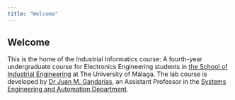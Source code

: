 ```yaml
---
title: "Welcome"
---
```

 
## Welcome

This is the home of the Industrial Informatics course: A fourth-year undergraduate course for Electronics Engineering students in [the School of Industrial Engineering](https://www.uma.es/escuela-de-ingenierias-industriales/) at The University of Málaga. The lab course is developed by [Dr Juan M. Gandarias](https://jmgandarias.com), an Assistant Professor in the [Systems Engineering and Automation Department](https://www.uma.es/isa).

<!-- The course here is designed to teach students how to use **ROS (the Robot Operating System)** to program robots, using a mix of simulation-based learning and real robot hardware. Most of the initial learning is done in simulation, and we've got [a WSL-based simulation environment that we use for this](../software/wsl-ros/README.md). Everything that is taught in simulation is applicable to real robots too, and - through this course - students are able to apply their new-found ROS knowledge to our [real TurtleBot3 Waffle Robots](./robots.md) in The Diamond. -->
<!-- 
## Other Courses

This site is now also used to support the teaching of labs for an [AMRC Training Centre](https://amrctraining.co.uk/) module (**AMR31001**), and the course has also been adapted for a masters-level module for the department of [Automatic Control and Systems Engineering](https://www.sheffield.ac.uk/acse) (**ACS6121**). See [Other Courses](../others/amr31001/README.md) for more details. -->
